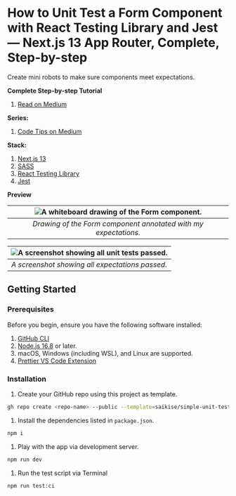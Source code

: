 # How to Unit Test a Form Component with React Testing Library and Jest — Next.js 13 App Router, Complete, Step-by-step

Create mini robots to make sure components meet expectations.

**Complete Step-by-step Tutorial**

1. [Read on Medium](https://medium.com/@saikise/how-to-unit-test-form-component-with-react-testing-library-and-jest-next-js-complete-step-by-step-620867cf6a5f)

**Series:**

1. [Code Tips on Medium](https://medium.com/@saikise/list/code-tips-6efbdbea4e03)

**Stack:**

1. [Next.js 13](https://nextjs.org/docs)
1. [SASS](https://sass-lang.com/)
1. [React Testing Library](https://testing-library.com/docs/react-testing-library/intro/)
1. [Jest](https://jestjs.io/)

**Preview**

| ![A whiteboard drawing of the Form component.](https://github.com/saikise/simple-unit-test-ctwnj/assets/134133636/cfb227e2-1deb-4830-b6d6-b1824badc86d) |
|:--:|
| *Drawing of the Form component annotated with my expectations.* |

| ![A screenshot showing all unit tests passed.](https://github.com/saikise/simple-unit-test-ctwnj/assets/134133636/ce2a7450-d2f2-469a-a2df-fe422e1fe87f) |
|:--:|
| *A screenshot showing all expectations passed.* |

## Getting Started

### Prerequisites

Before you begin, ensure you have the following software installed:

1. [GitHub CLI](https://cli.github.com/manual/installation)
1. [Node.js 16.8](https://nodejs.org/) or later.
1. macOS, Windows (including WSL), and Linux are supported.
1. [Prettier VS Code Extension](https://marketplace.visualstudio.com/items?itemName=esbenp.prettier-vscode)

### Installation

1. Create your GitHub repo using this project as template.

```bash
gh repo create <repo-name> --public --template=saikise/simple-unit-test-ctwnj
```

1. Install the dependencies listed in `package.json`.

```bash
npm i
```

1. Play with the app via development server.

```bash
npm run dev
```

1. Run the test script via Terminal

```bash
npm run test:ci
```
